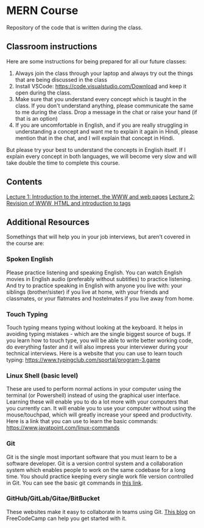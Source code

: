 # MERN Course
Repository of the code that is written during the class.

## Classroom instructions
Here are some instructions for being prepared for all our future classes:

1. Always join the class through your laptop and always try out the things that are being discussed in the class
2. Install VSCode: https://code.visualstudio.com/Download and keep it open during the class.
3. Make sure that you understand every concept which is taught in the class. If you don't understand anything, please communicate the same to me during the class. Drop a message in the chat or raise your hand (if that is an option)
4. If you are uncomfortable in English, and if you are really struggling in understanding a concept and want me to explain it again in Hindi, please mention that in the chat, and I will explain that concept in Hindi.

But please try your best to understand the concepts in English itself. If I explain every concept in both languages, we will become very slow and will take double the time to complete this course.

## Contents
[Lecture 1: Introduction to the internet, the WWW and web pages](Lecture1/)
[Lecture 2: Revision of WWW, HTML and introduction to tags](Lecture2/)

## Additional Resources

Somethings that will help you in your job interviews, but aren't covered in the course are:

### Spoken English
Please practice listening and speaking English. You can watch English movies in English audio (preferably without subtitles) to practice listening. And try to practice speaking in English with anyone you live with: your siblings (brother/sister) if you live at home, with your friends and classmates, or your flatmates and hostelmates if you live away from home.

### Touch Typing
Touch typing means typing without looking at the keyboard. It helps in avoiding typing mistakes - which are the single biggest source of bugs. If you learn how to touch type, you will be able to write better working code, do everything faster and it will also impress your interviewer during your technical interviews. Here is a website that you can use to learn touch typing: https://www.typingclub.com/sportal/program-3.game

### Linux Shell (basic level)
These are used to perform normal actions in your computer using the terminal (or Powershell) instead of using the graphical user interface. Learning these will enable you to do a lot more with your computers that you currently can. It will enable you to use your computer without using the mouse/touchpad, which will greatly increase your speed and productivity. Here is a link that you can use to learn the basic commands: https://www.javatpoint.com/linux-commands

### Git
Git is the single most important software that you must learn to be a software developer. Git is a version control system and a collaboration system which enables people to work on the same codebase for a long time. You should practice keeping every single work file version controlled in Git. You can see the basic git commands in [this link](https://confluence.atlassian.com/bitbucketserver/basic-git-commands-776639767.html#:~:text=%20%20%20%20Git%20task%20%20,clone%20username%40host%3A%2Fpath%2Fto%2Freposit%20...%20%2021%20more%20rows%20).

### GitHub/GitLab/Gitae/BitBucket
These websites make it easy to collaborate in teams using Git. [This blog](https://www.freecodecamp.org/news/how-to-use-basic-git-and-github-commands/) on FreeCodeCamp can help you get started with it.